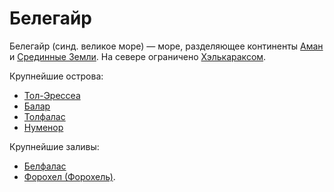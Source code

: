 # Белегайр

Белегайр (синд. великое море) — море, разделяющее континенты
[Аман](../../Анкором/index.md) и [Срединные Земли](Срединные%20Земли.md). На
севере ограничено [Хэлькараксом](Хэлкаракс.md).

Крупнейшие острова:

*   [Тол-Эрессеа](../../Анкором/Тол-Эрессеа.md)
*   [Балар](Остров%20Балар.md)
*   [Толфалас]()
*   [Нуменор](../../Атлантида/index.md)

Крупнейшие заливы:

*   [Белфалас]()
*   [Форохел (Форохель)]().
